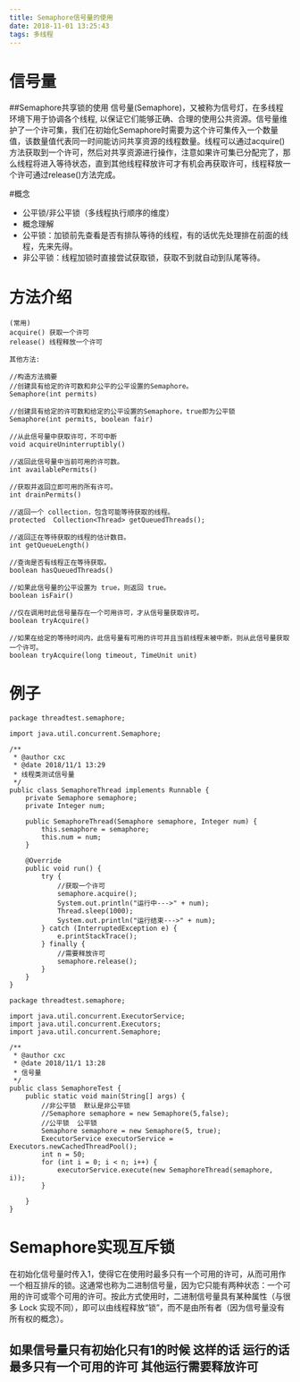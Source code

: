 ```yaml
---
title: Semaphore信号量的使用
date: 2018-11-01 13:25:43
tags: 多线程
---
```


# 信号量 
##Semaphore共享锁的使用
信号量(Semaphore)，又被称为信号灯，在多线程环境下用于协调各个线程, 以保证它们能够正确、合理的使用公共资源。信号量维护了一个许可集，我们在初始化Semaphore时需要为这个许可集传入一个数量值，该数量值代表同一时间能访问共享资源的线程数量。线程可以通过acquire()方法获取到一个许可，然后对共享资源进行操作，注意如果许可集已分配完了，那么线程将进入等待状态，直到其他线程释放许可才有机会再获取许可，线程释放一个许可通过release()方法完成。

#概念
* 公平锁/非公平锁（多线程执行顺序的维度）  
* 概念理解  
* 公平锁：加锁前先查看是否有排队等待的线程，有的话优先处理排在前面的线程，先来先得。  
* 非公平锁：线程加锁时直接尝试获取锁，获取不到就自动到队尾等待。

<!--more--> 

# 方法介绍

```
(常用)
acquire() 获取一个许可
release() 线程释放一个许可

其他方法:

//构造方法摘要
//创建具有给定的许可数和非公平的公平设置的Semaphore。
Semaphore(int permits) 

//创建具有给定的许可数和给定的公平设置的Semaphore，true即为公平锁     
Semaphore(int permits, boolean fair) 

//从此信号量中获取许可，不可中断
void acquireUninterruptibly() 

//返回此信号量中当前可用的许可数。      
int availablePermits() 

//获取并返回立即可用的所有许可。    
int drainPermits() 

//返回一个 collection，包含可能等待获取的线程。       
protected  Collection<Thread> getQueuedThreads();

//返回正在等待获取的线程的估计数目。        
int getQueueLength() 

//查询是否有线程正在等待获取。       
boolean hasQueuedThreads() 

//如果此信号量的公平设置为 true，则返回 true。          
boolean isFair() 

//仅在调用时此信号量存在一个可用许可，才从信号量获取许可。          
boolean tryAcquire() 

//如果在给定的等待时间内，此信号量有可用的许可并且当前线程未被中断，则从此信号量获取一个许可。        
boolean tryAcquire(long timeout, TimeUnit unit) 
```

# 例子

```
package threadtest.semaphore;

import java.util.concurrent.Semaphore;

/**
 * @author cxc
 * @date 2018/11/1 13:29
 * 线程类测试信号量
 */
public class SemaphoreThread implements Runnable {
    private Semaphore semaphore;
    private Integer num;

    public SemaphoreThread(Semaphore semaphore, Integer num) {
        this.semaphore = semaphore;
        this.num = num;
    }

    @Override
    public void run() {
        try {
            //获取一个许可
            semaphore.acquire();
            System.out.println("运行中--->" + num);
            Thread.sleep(1000);
            System.out.println("运行结束--->" + num);
        } catch (InterruptedException e) {
            e.printStackTrace();
        } finally {
            //需要释放许可
            semaphore.release();
        }
    }
}

```

```
package threadtest.semaphore;

import java.util.concurrent.ExecutorService;
import java.util.concurrent.Executors;
import java.util.concurrent.Semaphore;

/**
 * @author cxc
 * @date 2018/11/1 13:28
 * 信号量
 */
public class SemaphoreTest {
    public static void main(String[] args) {
        //非公平锁  默认是非公平锁
        //Semaphore semaphore = new Semaphore(5,false);
        //公平锁  公平锁
        Semaphore semaphore = new Semaphore(5, true);
        ExecutorService executorService = Executors.newCachedThreadPool();
        int n = 50;
        for (int i = 0; i < n; i++) {
            executorService.execute(new SemaphoreThread(semaphore, i));
        }

    }
}

```
# Semaphore实现互斥锁

在初始化信号量时传入1，使得它在使用时最多只有一个可用的许可，从而可用作一个相互排斥的锁。这通常也称为二进制信号量，因为它只能有两种状态：一个可用的许可或零个可用的许可。按此方式使用时，二进制信号量具有某种属性（与很多 Lock 实现不同），即可以由线程释放“锁”，而不是由所有者（因为信号量没有所有权的概念）。


## 如果信号量只有初始化只有1的时候 这样的话 运行的话最多只有一个可用的许可 其他运行需要释放许可
